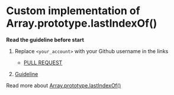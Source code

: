 # Custom implementation of Array.prototype.lastIndexOf()

**Read the guideline before start**

1. Replace `<your_account>` with your Github username in the links
    - [PULL REQUEST](https://github.com/mate-academy/js_array-method-lastIndexOf/pull/149)

2. [Guideline](https://github.com/mate-academy/js_task-guideline/blob/master/README.md)

Read more about [Array.prototype.lastIndexOf()](https://developer.mozilla.org/en-US/docs/Web/JavaScript/Reference/Global_Objects/Array/lastIndexOf)
